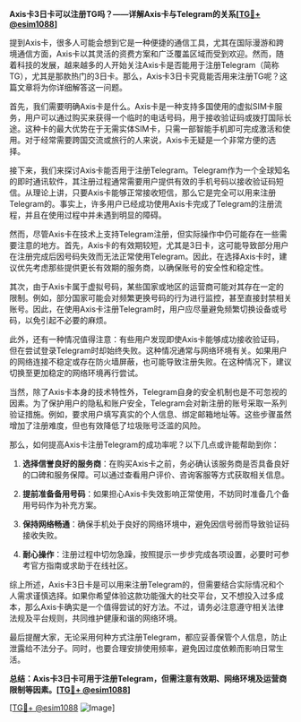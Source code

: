 **Axis卡3日卡可以注册TG吗？——详解Axis卡与Telegram的关系[[TG💪+ @esim1088](https://t.me/s/esim1088)]**

提到Axis卡，很多人可能会想到它是一种便捷的通信工具，尤其在国际漫游和跨境通信方面，Axis卡以其灵活的资费方案和广泛覆盖区域而受到欢迎。然而，随着科技的发展，越来越多的人开始关注Axis卡是否能用于注册Telegram（简称TG），尤其是那款热门的3日卡。那么，Axis卡3日卡究竟能否用来注册TG呢？这篇文章将为你详细解答这一问题。

首先，我们需要明确Axis卡是什么。Axis卡是一种支持多国使用的虚拟SIM卡服务，用户可以通过购买来获得一个临时的电话号码，用于接收验证码或拨打国际长途。这种卡的最大优势在于无需实体SIM卡，只需一部智能手机即可完成激活和使用。对于经常需要跨国交流或旅行的人来说，Axis卡无疑是一个非常方便的选择。

接下来，我们来探讨Axis卡能否用于注册Telegram。Telegram作为一个全球知名的即时通讯软件，其注册过程通常需要用户提供有效的手机号码以接收验证码短信。从理论上讲，只要Axis卡能够正常接收短信，那么它是完全可以用来注册Telegram的。事实上，许多用户已经成功使用Axis卡完成了Telegram的注册流程，并且在使用过程中并未遇到明显的障碍。

然而，尽管Axis卡在技术上支持Telegram注册，但实际操作中仍可能存在一些需要注意的地方。首先，Axis卡的有效期较短，尤其是3日卡，这可能导致部分用户在注册完成后因号码失效而无法正常使用Telegram。因此，在选择Axis卡时，建议优先考虑那些提供更长有效期的服务商，以确保账号的安全性和稳定性。

其次，由于Axis卡属于虚拟号码，某些国家或地区的运营商可能对其存在一定的限制。例如，部分国家可能会对频繁更换号码的行为进行监控，甚至直接封禁相关账号。因此，在使用Axis卡注册Telegram时，用户应尽量避免频繁切换设备或号码，以免引起不必要的麻烦。

此外，还有一种情况值得注意：有些用户发现即使Axis卡能够成功接收验证码，但在尝试登录Telegram时却始终失败。这种情况通常与网络环境有关。如果用户的网络连接不稳定或存在防火墙屏蔽，也可能导致注册失败。在这种情况下，建议切换至更加稳定的网络环境再行尝试。

当然，除了Axis卡本身的技术特性外，Telegram自身的安全机制也是不可忽视的因素。为了保护用户的隐私和账户安全，Telegram会对新注册的账号采取一系列验证措施。例如，要求用户填写真实的个人信息、绑定邮箱地址等。这些步骤虽然增加了注册难度，但也有效降低了垃圾账号泛滥的风险。

那么，如何提高Axis卡注册Telegram的成功率呢？以下几点或许能帮助到你：

1. **选择信誉良好的服务商**：在购买Axis卡之前，务必确认该服务商是否具备良好的口碑和服务保障。可以通过查看用户评价、咨询客服等方式获取相关信息。
   
2. **提前准备备用号码**：如果担心Axis卡失效影响正常使用，不妨同时准备几个备用号码作为补充方案。

3. **保持网络畅通**：确保手机处于良好的网络环境中，避免因信号弱而导致验证码接收失败。

4. **耐心操作**：注册过程中切勿急躁，按照提示一步步完成各项设置，必要时可参考官方指南或求助于在线社区。

综上所述，Axis卡3日卡是可以用来注册Telegram的，但需要结合实际情况和个人需求谨慎选择。如果你希望体验这款功能强大的社交平台，又不想投入过多成本，那么Axis卡确实是一个值得尝试的好方法。不过，请务必注意遵守相关法律法规及平台规则，共同维护健康和谐的网络环境。

最后提醒大家，无论采用何种方式注册Telegram，都应妥善保管个人信息，防止泄露给不法分子。同时，也要合理安排使用频率，避免因过度依赖而影响日常生活。

**总结：Axis卡3日卡可用于注册Telegram，但需注意有效期、网络环境及运营商限制等因素。[[TG💪+ @esim1088](https://t.me/s/esim1088)]**

[[TG💪+ @esim1088](https://t.me/s/esim1088) ![Image](https://i.postimg.cc/4NQfJmqS/Snipaste-2025-05-13-00-14-12.png)]